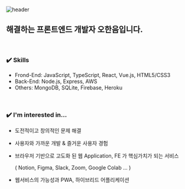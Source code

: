 <div>
<br>

![header](https://capsule-render.vercel.app/api?type=slice&color=gradient&height=250&section=header&text=안녕하세요!&fontSize=80&animation=fadeIn&fontColor=0000ff&desc=0hhanum의%20github&descAlignY=80)
<br>

## 해결하는 프론트엔드 개발자 오한음입니다.

<br>

### ✔️ Skills

- Frond-End: JavaScript, TypeScript, React, Vue.js, HTML5/CSS3
- Back-End: Node.js, Express, AWS
- Others: MongoDB, SQLite, Firebase, Heroku

<br>

### ✔️ I'm interested in...

- 도전적이고 창의적인 문제 해결
- 사용자와 가까운 개발 & 즐거운 사용자 경험
- 브라우저 기반으로 고도화 된 웹 Application, FE 가 핵심가치가 되는 서비스

  ( Notion, Figma, Slack, Zoom, Google Colab ... )

- 웹서비스의 가능성과 PWA, 하이브리드 어플리케이션
